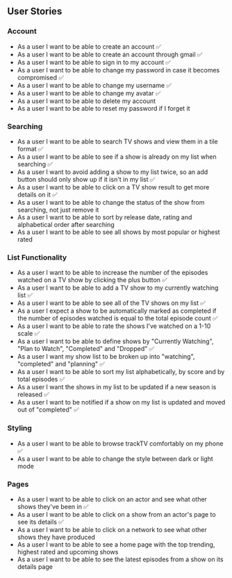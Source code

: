 ## User Stories

### Account

- As a user I want to be able to create an account ✅
- As a user I want to be able to create an account through gmail ✅
- As a user I want to be able to sign in to my account ✅
- As a user I want to be able to change my password in case it becomes compromised ✅
- As a user I want to be able to change my username ✅
- As a user I want to be able to change my avatar ✅
- As a user I want to be able to delete my account
- As a user I want to be able to reset my password if I forget it

### Searching

- As a user I want to be able to search TV shows and view them in a tile format ✅
- As a user I want to be able to see if a show is already on my list when searching ✅
- As a user I want to avoid adding a show to my list twice, so an add button should only show up if it isn't in my list ✅
- As a user I want to be able to click on a TV show result to get more details on it ✅
- As a user I want to be able to change the status of the show from searching, not just remove it
- As a user I want to be able to sort by release date, rating and alphabetical order after searching
- As a user I want to be able to see all shows by most popular or highest rated

### List Functionality

- As a user I want to be able to increase the number of the episodes watched on a TV show by clicking the plus button ✅
- As a user I want to be able to add a TV show to my currently watching list ✅
- As a user I want to be able to see all of the TV shows on my list ✅
- As a user I expect a show to be automatically marked as completed if the number of episodes watched is equal to the total episode count ✅
- As a user I want to be able to rate the shows I've watched on a 1-10 scale ✅
- As a user I want to be able to define shows by "Currently Watching", "Plan to Watch", "Completed" and "Dropped" ✅
- As a user I want my show list to be broken up into "watching", "completed" and "planning" ✅
- As a user I want to be able to sort my list alphabetically, by score and by total episodes ✅
- As a user I want the shows in my list to be updated if a new season is released ✅
- As a user I want to be notified if a show on my list is updated and moved out of "completed" ✅

### Styling

- As a user I want to be able to browse trackTV comfortably on my phone ✅
- As a user I want to be able to change the style between dark or light mode

### Pages

- As a user I want to be able to click on an actor and see what other shows they've been in ✅
- As a user I want to be able to click on a show from an actor's page to see its details ✅
- As a user I want to be able to click on a network to see what other shows they have produced
- As a user I want to be able to see a home page with the top trending, highest rated and upcoming shows
- As a user I want to be able to see the latest episodes from a show on its details page